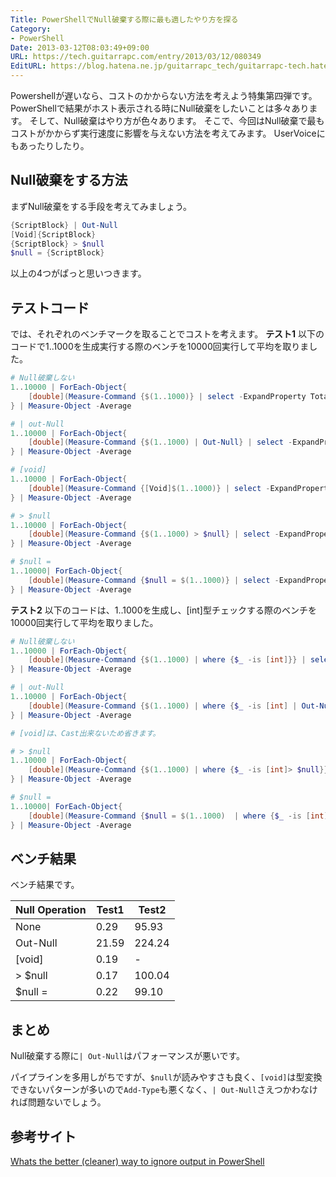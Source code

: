 ```yaml
---
Title: PowerShellでNull破棄する際に最も適したやり方を探る
Category:
- PowerShell
Date: 2013-03-12T08:03:49+09:00
URL: https://tech.guitarrapc.com/entry/2013/03/12/080349
EditURL: https://blog.hatena.ne.jp/guitarrapc_tech/guitarrapc-tech.hatenablog.com/atom/entry/6802418398340423801
---
```


<!--
Date: 2013-03-12T08:03:49+09:00
URL: https://tech.guitarrapc.com/entry/2013/03/12/080349
-->

Powershellが遅いなら、コストのかからない方法を考えよう特集第四弾です。
PowerShellで結果がホスト表示される時にNull破棄をしたいことは多々あります。 そして、Null破棄はやり方が色々あります。 そこで、今回はNull破棄で最もコストがかからず実行速度に影響を与えない方法を考えてみます。
UserVoiceにもあったりしたり。

## Null破棄をする方法

まずNull破棄をする手段を考えてみましょう。

```ps1
{ScriptBlock} | Out-Null
[Void]{ScriptBlock}
{ScriptBlock} > $null
$null = {ScriptBlock}
```

以上の4つがぱっと思いつきます。

## テストコード

では、それぞれのベンチマークを取ることでコストを考えます。 **テスト1** 以下のコードで1..1000を生成実行する際のベンチを10000回実行して平均を取りました。

```ps1
# Null破棄しない
1..10000 | ForEach-Object{
    [double](Measure-Command {$(1..1000)} | select -ExpandProperty TotalMilliseconds)
} | Measure-Object -Average

# | out-Null
1..10000 | ForEach-Object{
    [double](Measure-Command {$(1..1000) | Out-Null} | select -ExpandProperty TotalMilliseconds)
} | Measure-Object -Average

# [void]
1..10000 | ForEach-Object{
    [double](Measure-Command {[Void]$(1..1000)} | select -ExpandProperty TotalMilliseconds)
} | Measure-Object -Average

# > $null
1..10000 | ForEach-Object{
    [double](Measure-Command {$(1..1000) > $null} | select -ExpandProperty TotalMilliseconds)
} | Measure-Object -Average

# $null =
1..10000| ForEach-Object{
    [double](Measure-Command {$null = $(1..1000)} | select -ExpandProperty TotalMilliseconds)
} | Measure-Object -Average
```

**テスト2** 以下のコードは、1..1000を生成し、[int]型チェックする際のベンチを10000回実行して平均を取りました。

```ps1
# Null破棄しない
1..10000 | ForEach-Object{
    [double](Measure-Command {$(1..1000) | where {$_ -is [int]}} | select -ExpandProperty TotalMilliseconds)
} | Measure-Object -Average

# | out-Null
1..10000 | ForEach-Object{
    [double](Measure-Command {$(1..1000) | where {$_ -is [int] | Out-Null}} | select -ExpandProperty TotalMilliseconds)
} | Measure-Object -Average

# [void]は、Cast出来ないため省きます。

# > $null
1..10000 | ForEach-Object{
    [double](Measure-Command {$(1..1000) | where {$_ -is [int]> $null}} | select -ExpandProperty TotalMilliseconds)
} | Measure-Object -Average

# $null =
1..10000| ForEach-Object{
    [double](Measure-Command {$null = $(1..1000)  | where {$_ -is [int]}} | select -ExpandProperty TotalMilliseconds)
} | Measure-Object -Average
```

## ベンチ結果

ベンチ結果です。

| Null Operation | Test1 | Test2  |
|----------------|-------|--------|
| None           | 0.29  | 95.93  |
| Out-Null       | 21.59 | 224.24 |
| [void]         | 0.19  | -      |
| > $null        | 0.17  | 100.04 |
| $null =        | 0.22  | 99.10  |

## まとめ

Null破棄する際に`| Out-Null`はパフォーマンスが悪いです。

パイプラインを多用しがちですが、`$null`が読みやすさも良く、`[void]`は型変換できないパターンが多いので`Add-Type`も悪くなく、`| Out-Null`さえつかわなければ問題ないでしょう。

## 参考サイト

[Whats the better (cleaner) way to ignore output in PowerShell](http://stackoverflow.com/questions/5260125/whats-the-better-cleaner-way-to-ignore-output-in-powershell)
